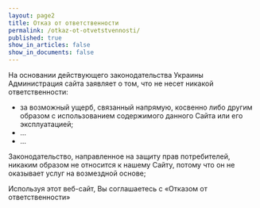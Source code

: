 ```yaml
---
layout: page2
title: Отказ от ответственности
permalink: /otkaz-ot-otvetstvennosti/
published: true
show_in_articles: false
show_in_documents: false
---
```

На основании действующего законодательства Украины Администрация сайта заявляет о том, что не несет никакой ответственности:

- за возможный ущерб, связанный напрямую, косвенно либо другим образом с использованием содержимого данного Сайта или его эксплуатацией;
- ...
- ...

Законодательство, направленное на защиту прав потребителей, никаким образом не относится к нашему Сайту, потому что он не оказывает услуг на возмездной основе;

Используя этот веб-сайт, Вы соглашаетесь с «Отказом от ответственности» 
